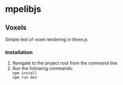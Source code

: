 ﻿# mpelibjs

<h2>Voxels</h2>

<p>Simple test of voxel rendering in three.js</p>

<h3>Installation</h3>

<ol>
<li>Navigate to the project root from the command line.</li>
<li>
Run the following commands:
<code>
npm install
npm run dev
</code>
</li>
</ol>
